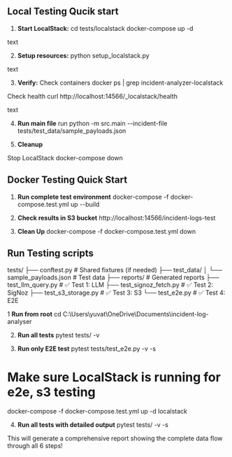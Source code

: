 ## Local Testing Qucik start

1. **Start LocalStack:**
cd tests/localstack
docker-compose up -d

text

2. **Setup resources:**
python setup_localstack.py

text

3. **Verify:**
Check containers
docker ps | grep incident-analyzer-localstack

Check health
curl http://localhost:14566/_localstack/health

text

4. **Run main file**
run python -m src.main --incident-file tests/test_data/sample_payloads.json

5. **Cleanup**

Stop LocalStack
docker-compose down


## Docker Testing Quick Start

1. **Run complete test environment**
docker-compose -f docker-compose.test.yml up --build

2. **Check results in S3 bucket**
http://localhost:14566/incident-logs-test

3. **Clean Up**
docker-compose -f docker-compose.test.yml down


## Run Testing scripts


tests/
├── conftest.py                      # Shared fixtures (if needed)
├── test_data/
│   └── sample_payloads.json        # Test data
├── reports/                         # Generated reports
├── test_llm_query.py               # ✅ Test 1: LLM
├── test_signoz_fetch.py            # ✅ Test 2: SigNoz
├── test_s3_storage.py              # ✅ Test 3: S3
└── test_e2e.py                     # ✅ Test 4: E2E



1 **Run from root**
cd C:\Users\yuvat\OneDrive\Documents\incident-log-analyser

2. **Run all tests**
pytest tests/ -v

3. **Run only E2E test**
pytest tests/test_e2e.py -v -s

# Make sure LocalStack is running for e2e, s3 testing
docker-compose -f docker-compose.test.yml up -d localstack

4. **Run all tests with detailed output**
pytest tests/ -v -s

This will generate a comprehensive report showing the complete data flow through all 6 steps!
